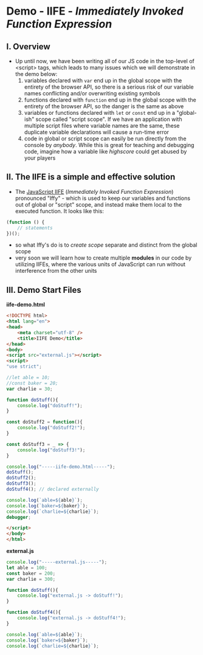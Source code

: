 # Demo - IIFE - *Immediately Invoked Function Expression*

## I. Overview
- Up until now, we have been writing all of our JS code in the top-level of &lt;script> tags, which leads to many issues which we will demonstrate in the demo below:
  1. variables declared with `var` end up in the global scope with the entirety of the browser API, so there is a serious risk of our variable names conflicting and/or overwriting existing symbols
  2. functions declared with `function` end up in the global scope with the entirety of the browser API, so the danger is the same as above
  3. variables or functions declared with `let` or `const` end up in a "global-ish" scope called "script scope". If we have an application with multiple script files where variable names are the same, these duplicate variable declarations will cause a run-time error
  4. code in global or script scope can easily be run directly from the console by *anybody*. While this is great for teaching and debugging code, imagine how a variable like *highscore* could get abused by your players 

## II. The IIFE is a simple and effective solution
- The [JavaScript IIFE](https://developer.mozilla.org/en-US/docs/Glossary/IIFE) (*Immediately Invoked Function Expression*) pronounced "Iffy" - which is used to keep our variables and functions out of global or "script" scope, and instead make them local to the executed function. It looks like this:

```js
(function () {
    // statements
})();
```

- so what Iffy's do is to *create scope* separate and distinct from the global scope
- very soon we will learn how to create multiple **modules** in our code by utilizing IIFEs, where the various units of JavaScript can run without interference from the other units

## III. Demo Start Files

**iife-demo.html**
```html
<!DOCTYPE html>
<html lang="en">
<head>
	<meta charset="utf-8" />
	<title>IIFE Demo</title>
</head>
<body>
<script src="external.js"></script>
<script>
"use strict";

//let able = 10;
//const baker = 20;
var charlie = 30;

function doStuff(){
	console.log("doStuff!");
}

const doStuff2 = function(){
	console.log("doStuff2!");
}

const doStuff3 = _ => {
	console.log("doStuff3!");
}

console.log("-----iife-demo.html-----");
doStuff();
doStuff2();
doStuff3();
doStuff4(); // declared externally

console.log(`able=${able}`);
console.log(`baker=${baker}`);
console.log(`charlie=${charlie}`);
debugger;

</script>
</body>
</html>

```

**external.js**

```js
console.log("-----external.js-----");
let able = 100;
const baker = 200;
var charlie = 300;

function doStuff(){
	console.log("external.js -> doStuff!");
}

function doStuff4(){
	console.log("external.js -> doStuff4!");
}

console.log(`able=${able}`);
console.log(`baker=${baker}`);
console.log(`charlie=${charlie}`);
```
